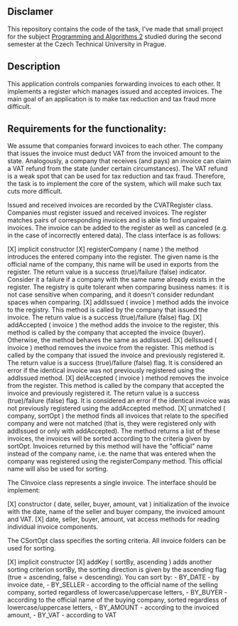 ## Disclamer
This repository contains the code of the task, I've made that small project for the subject [Programming and Algorithms 2](https://courses.fit.cvut.cz/BI-PA2/) studied during the second semester at the Czech Technical University in Prague.

## Description
This application controls companies forwarding invoices to each other. It implements a register which manages issued and accepted invoices. The main goal of an application is to make tax reduction and tax fraud more difficult.

## Requirements for the functionality:
We assume that companies forward invoices to each other. The company that issues the invoice must deduct VAT from the invoiced amount to the state. Analogously, a company that receives (and pays) an invoice can claim a VAT refund from the state (under certain circumstances). The VAT refund is a weak spot that can be used for tax reduction and tax fraud. Therefore, the task is to implement the core of the system, which will make such tax cuts more difficult.

Issued and received invoices are recorded by the CVATRegister class. Companies must register issued and received invoices. The register matches pairs of corresponding invoices and is able to find unpaired invoices. The invoice can be added to the register as well as canceled (e.g. in the case of incorrectly entered data). The class interface is as follows:

[X] implicit constructor
[X] registerCompany ( name )
     the method introduces the entered company into the register. The given name is the official name of the company, this name will be used in exports from the register. The return value is a success (true)/failure (false) indicator. Consider it a failure if a company with the same name already exists in the register. The registry is quite tolerant when comparing business names: it is not case sensitive when comparing, and it doesn't consider redundant spaces when comparing.
[X] addIssued ( invoice )
     method adds the invoice to the registry. This method is called by the company that issued the invoice. The return value is a success (true)/failure (false) flag. 
[X] addAccepted ( invoice )
     the method adds the invoice to the register, this method is called by the company that accepted the invoice (buyer). Otherwise, the method behaves the same as addIssued.
[X] delIssued ( invoice )
     method removes the invoice from the register. This method is called by the company that issued the invoice and previously registered it. The return value is a success (true)/failure (false) flag. It is considered an error if the identical invoice was not previously registered using the addIssued method.
[X] delAccepted ( invoice )
     method removes the invoice from the register. This method is called by the company that accepted the invoice and previously registered it. The return value is a success (true)/failure (false) flag. It is considered an error if the identical invoice was not previously registered using the addAccepted method.
[X] unmatched ( company, sortOpt )
     the method finds all invoices that relate to the specified company and were not matched (that is, they were registered only with addIssued or only with addAccepted). The method returns a list of these invoices, the invoices will be sorted according to the criteria given by sortOpt. Invoices returned by this method will have the "official" name instead of the company name, i.e. the name that was entered when the company was registered using the registerCompany method. This official name will also be used for sorting.

The CInvoice class represents a single invoice. The interface should be implement:

[X] constructor ( date, seller, buyer, amount, vat )
     initialization of the invoice with the date, name of the seller and buyer company, the invoiced amount and VAT.
[X] date, seller, buyer, amount, vat
     access methods for reading individual invoice components.

The CSortOpt class specifies the sorting criteria. All invoice folders can be used for sorting. 

[X] implicit constructor
[X] addKey ( sortBy, ascending )
    adds another sorting criterion sortBy, the sorting direction is given by the ascending flag (true = ascending, false = descending). You can sort by:
        - BY_DATE - by invoice date,
        - BY_SELLER - according to the official name of the selling company, sorted regardless of lowercase/uppercase letters,
        - BY_BUYER - according to the official name of the buying company, sorted regardless of lowercase/uppercase letters,
        - BY_AMOUNT - according to the invoiced amount,
        - BY_VAT - according to VAT
